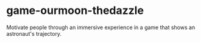 # game-ourmoon-thedazzle
Motivate people through an immersive experience in a game that shows an astronaut's trajectory.
